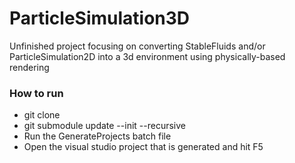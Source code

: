 # ParticleSimulation3D

Unfinished project focusing on converting StableFluids and/or ParticleSimulation2D into a 3d environment using physically-based rendering

### How to run
- git clone
- git submodule update --init --recursive
- Run the GenerateProjects batch file
- Open the visual studio project that is generated and hit F5
